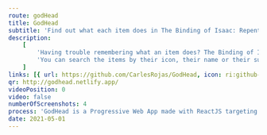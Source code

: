 ```yaml
---
route: godHead
title: GodHead
subtitle: 'Find out what each item does in The Binding of Isaac: Repentance.'
description:
    [
        'Having trouble remembering what an item does? The Binding of Isaac has more than a thousand of them, so it is not surprising. Use this app to quickly find out everything about them.',
        'You can search the items by their icon, their name or their subtitle.',
    ]
links: [{ url: https://github.com/CarlesRojas/GodHead, icon: ri:github-fill }]
qr: http://godhead.netlify.app/
videoPosition: 0
video: false
numberOfScreenshots: 4
process: 'GodHead is a Progressive Web App made with ReactJS targeting mobile and desktop devices. You can add it as an app to your PC, Android, or iPhone by scanning this QR and adding the page to your Home Screen.'
date: 2021-05-01
---
```

